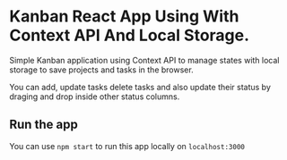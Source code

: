 # Kanban React App Using With Context API And Local Storage.

Simple Kanban application using Context API to manage states with local storage to save projects and tasks in the browser.

You can add, update tasks delete tasks and also update their status by draging and drop inside other status columns.

## Run the app

You can use `npm start` to run this app locally on `localhost:3000`

